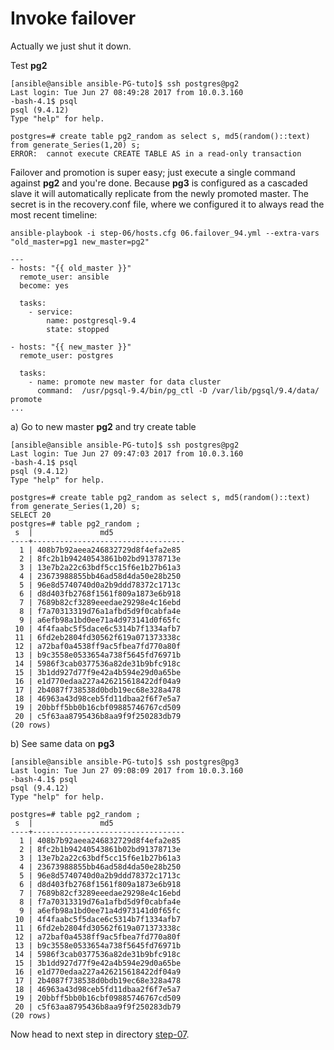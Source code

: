 Invoke failover
================

Actually we just shut it down.

Test **pg2**

```
[ansible@ansible ansible-PG-tuto]$ ssh postgres@pg2
Last login: Tue Jun 27 08:49:28 2017 from 10.0.3.160
-bash-4.1$ psql
psql (9.4.12)
Type "help" for help.

postgres=# create table pg2_random as select s, md5(random()::text) from generate_Series(1,20) s;
ERROR:  cannot execute CREATE TABLE AS in a read-only transaction

```

Failover and promotion is super easy; just execute a single command against **pg2** and you're done. Because **pg3** is configured as a cascaded slave it will automatically replicate from the newly promoted master. The secret is in the recovery.conf file, where we configured it to always read the most recent timeline:

	ansible-playbook -i step-06/hosts.cfg 06.failover_94.yml --extra-vars "old_master=pg1 new_master=pg2"

``` ansible
---
- hosts: "{{ old_master }}"
  remote_user: ansible
  become: yes
 
  tasks:
    - service:
        name: postgresql-9.4
        state: stopped
 
- hosts: "{{ new_master }}"
  remote_user: postgres
 
  tasks:
    - name: promote new master for data cluster
      command:  /usr/pgsql-9.4/bin/pg_ctl -D /var/lib/pgsql/9.4/data/ promote
...
```

a) Go to new master **pg2** and try create table

```
[ansible@ansible ansible-PG-tuto]$ ssh postgres@pg2
Last login: Tue Jun 27 09:47:03 2017 from 10.0.3.160
-bash-4.1$ psql
psql (9.4.12)
Type "help" for help.

postgres=# create table pg2_random as select s, md5(random()::text) from generate_Series(1,20) s;
SELECT 20
postgres=# table pg2_random ;
 s  |               md5                
----+----------------------------------
  1 | 408b7b92aeea246832729d8f4efa2e85
  2 | 8fc2b1b94240543861b02bd91378713e
  3 | 13e7b2a22c63bdf5cc15f6e1b27b61a3
  4 | 23673988855bb46ad58d4da50e28b250
  5 | 96e8d5740740d0a2b9ddd78372c1713c
  6 | d8d403fb2768f1561f809a1873e6b918
  7 | 7689b82cf3289eeedae29298e4c16ebd
  8 | f7a70313319d76a1afbd5d9f0cabfa4e
  9 | a6efb98a1bd0ee71a4d973141d0f65fc
 10 | 4f4faabc5f5dace6c5314b7f1334afb7
 11 | 6fd2eb2804fd30562f619a071373338c
 12 | a72baf0a4538ff9ac5fbea7fd770a80f
 13 | b9c3558e0533654a738f5645fd76971b
 14 | 5986f3cab0377536a82de31b9bfc918c
 15 | 3b1dd927d77f9e42a4b594e29d0a65be
 16 | e1d770edaa227a426215618422df04a9
 17 | 2b4087f738538d0bdb19ec68e328a478
 18 | 46963a43d98ceb5fd11dbaa2f6f7e5a7
 19 | 20bbff5bb0b16cbf09885746767cd509
 20 | c5f63aa8795436b8aa9f9f250283db79
(20 rows)
```

b) See same data on **pg3**

```
[ansible@ansible ansible-PG-tuto]$ ssh postgres@pg3
Last login: Tue Jun 27 09:08:09 2017 from 10.0.3.160
-bash-4.1$ psql 
psql (9.4.12)
Type "help" for help.

postgres=# table pg2_random ;
 s  |               md5                
----+----------------------------------
  1 | 408b7b92aeea246832729d8f4efa2e85
  2 | 8fc2b1b94240543861b02bd91378713e
  3 | 13e7b2a22c63bdf5cc15f6e1b27b61a3
  4 | 23673988855bb46ad58d4da50e28b250
  5 | 96e8d5740740d0a2b9ddd78372c1713c
  6 | d8d403fb2768f1561f809a1873e6b918
  7 | 7689b82cf3289eeedae29298e4c16ebd
  8 | f7a70313319d76a1afbd5d9f0cabfa4e
  9 | a6efb98a1bd0ee71a4d973141d0f65fc
 10 | 4f4faabc5f5dace6c5314b7f1334afb7
 11 | 6fd2eb2804fd30562f619a071373338c
 12 | a72baf0a4538ff9ac5fbea7fd770a80f
 13 | b9c3558e0533654a738f5645fd76971b
 14 | 5986f3cab0377536a82de31b9bfc918c
 15 | 3b1dd927d77f9e42a4b594e29d0a65be
 16 | e1d770edaa227a426215618422df04a9
 17 | 2b4087f738538d0bdb19ec68e328a478
 18 | 46963a43d98ceb5fd11dbaa2f6f7e5a7
 19 | 20bbff5bb0b16cbf09885746767cd509
 20 | c5f63aa8795436b8aa9f9f250283db79
(20 rows)
```

Now head to next step in directory [step-07](https://github.com/4orbit/ansible-PG-tuto/tree/master/step-07).
